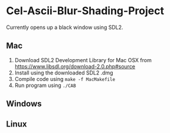 # Cel-Ascii-Blur-Shading-Project
Currently opens up a black window using SDL2.

## Mac 
1. Download SDL2 Development Library for Mac OSX from https://www.libsdl.org/download-2.0.php#source
2. Install using the downloaded SDL2 .dmg
3. Compile code using
`make -f MacMakefile`
4. Run program using
`./CAB`

## Windows

## Linux